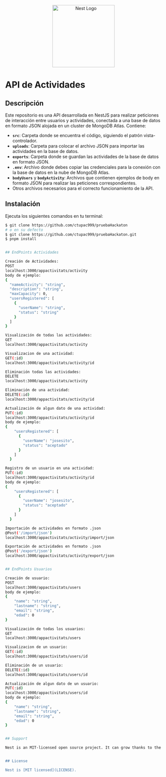 <p align="center">
  <a href="http://nestjs.com/" target="blank">
    <img src="https://nestjs.com/img/logo-small.svg" width="200" alt="Nest Logo" />
  </a>
</p>

# API de Actividades

## Descripción

Este repositorio es una API desarrollada en NestJS para realizar peticiones de interacción entre usuarios y actividades, conectada a una base de datos en formato JSON alojada en un cluster de MongoDB Atlas. Contiene:

- **`src`**: Carpeta donde se encuentra el código, siguiendo el patrón vista-controlador.
- **`uploads`**: Carpeta para colocar el archivo JSON para importar las actividades en la base de datos.
- **`exports`**: Carpeta donde se guardan las actividades de la base de datos en formato JSON.
- **`.env`**: Archivo donde debes copiar las credenciales para la conexión con la base de datos en la nube de MongoDB Atlas.
- **`bodyUsers`** y **`bodyActivity`**: Archivos que contienen ejemplos de body en formato JSON para realizar las peticiones correspondientes.
- Otros archivos necesarios para el correcto funcionamiento de la API.

## Instalación

Ejecuta los siguientes comandos en tu terminal:

```bash
$ git clone https://github.com/ctupac999/pruebaHackaton
# o en su defecto
$ git clone https://github.com/ctupac999/pruebaHackaton.git
$ pnpm install


## EndPoints Actividades

Creación de Actividades:
POST
localhost:3000/appactivitats/activity
body de ejemplo:
{
  "nameActivity": "string",
  "description": "string",
  "maxCapacity": 0,
  "usersRegistered": [
    {
      "userName": "string",
      "status": "string"
    }
  ]
}

Visualización de todas las actividades:
GET
localhost:3000/appactivitats/activity

Visualizacion de una actividad:
GET(:id)
localhost:3000/appactivitats/activity/id

Eliminación todas las actividades:
DELETE
localhost:3000/appactivitats/activity

Eliminación de una actividad:
DELETE(:id)
localhost:3000/appactivitats/activity/id

Actualización de algun dato de una actividad:
PUT(:id)
localhost:3000/appactivitats/activity/id
body de ejemplo:
{
    "usersRegistered": [
      {
        "userName": "josesito",
        "status": "aceptado"
      }
    ]
  }

Registro de un usuario en una actividad:
PUT(:id)
localhost:3000/appactivitats/activity/id
body de ejemplo:
{
    "usersRegistered": [
      {
        "userName": "josesito",
        "status": "aceptado"
      }
    ]
  }

Importación de actividades en formato .json
@Post('/import/json')
localhost:3000/appactivitats/activity/import/json

Exportación de actividades en formato .json
@Post('/export/json')
localhost:3000/appactivitats/activity/export/json


## EndPoints Usuarios

Creación de usuario:
POST
localhost:3000/appactivitats/users
body de ejemplo:
{
    "name": "string",
    "lastname": "string",
    "email": "string",
    "edad": 0
}

Visualización de todas los usuarios:
GET
localhost:3000/appactivitats/users

Visualizacion de un usuario:
GET(:id)
localhost:3000/appactivitats/users/id

Eliminación de un usuario:
DELETE(:id)
localhost:3000/appactivitats/users/id

Actualización de algun dato de un usuario:
PUT(:id)
localhost:3000/appactivitats/users/id
body de ejemplo:
{
    "name": "string",
    "lastname": "string",
    "email": "string",
    "edad": 0
}


## Support

Nest is an MIT-licensed open source project. It can grow thanks to the sponsors and support by the amazing backers. If you'd like to join them, please [read more here](https://docs.nestjs.com/support).


## License

Nest is [MIT licensed](LICENSE).
